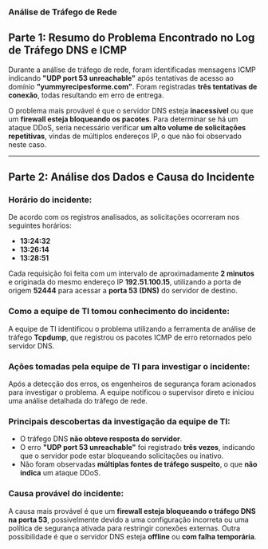 ### **Análise de Tráfego de Rede**

## **Parte 1: Resumo do Problema Encontrado no Log de Tráfego DNS e ICMP**

Durante a análise de tráfego de rede, foram identificadas mensagens ICMP indicando **"UDP port 53 unreachable"** após tentativas de acesso ao domínio **"yummyrecipesforme.com"**. Foram registradas **três tentativas de conexão**, todas resultando em erro de entrega.

O problema mais provável é que o servidor DNS esteja **inacessível** ou que um **firewall esteja bloqueando os pacotes**. Para determinar se há um ataque DDoS, seria necessário verificar **um alto volume de solicitações repetitivas**, vindas de múltiplos endereços IP, o que não foi observado neste caso.

---

## **Parte 2: Análise dos Dados e Causa do Incidente**

### **Horário do incidente:**

De acordo com os registros analisados, as solicitações ocorreram nos seguintes horários:

- **13:24:32**
- **13:26:14**
- **13:28:51**

Cada requisição foi feita com um intervalo de aproximadamente **2 minutos** e originada do mesmo endereço IP **192.51.100.15**, utilizando a porta de origem **52444** para acessar a **porta 53 (DNS)** do servidor de destino.

### **Como a equipe de TI tomou conhecimento do incidente:**

A equipe de TI identificou o problema utilizando a ferramenta de análise de tráfego **Tcpdump**, que registrou os pacotes ICMP de erro retornados pelo servidor DNS.

### **Ações tomadas pela equipe de TI para investigar o incidente:**

Após a detecção dos erros, os engenheiros de segurança foram acionados para investigar o problema. A equipe notificou o supervisor direto e iniciou uma análise detalhada do tráfego de rede.

### **Principais descobertas da investigação da equipe de TI:**

- O tráfego DNS **não obteve resposta do servidor**.
- O erro **"UDP port 53 unreachable"** foi registrado **três vezes**, indicando que o servidor pode estar bloqueando solicitações ou inativo.
- Não foram observadas **múltiplas fontes de tráfego suspeito**, o que **não indica** um ataque DDoS.

### **Causa provável do incidente:**

A causa mais provável é que um **firewall esteja bloqueando o tráfego DNS na porta 53**, possivelmente devido a uma configuração incorreta ou uma política de segurança ativada para restringir conexões externas. Outra possibilidade é que o servidor DNS esteja **offline** ou **com falha temporária**.